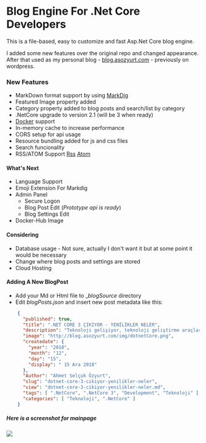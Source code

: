 # Blog Engine For .Net Core Developers

This is a file-based, easy to customize and fast Asp.Net Core blog engine. 

I added some new features over the original repo and changed appearance. After that used as my personal blog - [blog.asozyurt.com](http://blog.asozyurt.com) - previously on wordpress.

### New Features

* MarkDown format support by using [MarkDig](https://github.com/lunet-io/markdig)
* Featured Image property added
* Category property added to blog posts and search/list by category
* .NetCore upgrade to version 2.1 (will be 3 when ready)
* [Docker](https://www.docker.com/) support
* In-memory cache to increase performance
* CORS setup for api usage
* Resource bundling added for js and css files
* Search funcionality
* RSS/ATOM Support [Rss](http://blog.asozyurt.com/rss) [Atom](http://blog.asozyurt.com/atom)

#### What's Next

* Language Support
* Emoji Extension For Markdig
* Admin Panel 
	* Secure Logon
	* Blog Post Edit (_Prototype api is ready_)
	* Blog Settings Edit
* Docker-Hub Image

#### Considering

* Database usage - Not sure, actually I don't want it but at some point it would be necessary 
* Change where blog posts and settings are stored
* Cloud Hosting

#### Adding A New BlogPost
* Add your Md or Html file to __blogSource_ directory
* Edit _blogPosts.json_ and insert new post metadata like this:

```json
	{
      "published": true,
      "title": ".NET CORE 3 ÇIKIYOR - YENİLİKLER NELER",
      "description": "Teknoloji gelişiyor, teknoloji geliştirme araçları da gelişiyor ve bazen sadece haberlerini bile takip etmekte zorlanacağınız bir hıza ulaşıyor. '.Net Core' nispeten yeni bir teknoloji ve yeni yeni yaygınlaşıyor diyebiliriz.",
      "image": "http://blog.asozyurt.com/img/dotnetCore.png",
      "createdate": {
        "year": "2018",
        "month": "12",
        "day": "15",
        "display": " 15 Ara 2018"
      },
      "Author": "Ahmet Selçuk Özyurt",
      "slug": "dotnet-core-3-cikiyor-yenilikler-neler",
      "view": "dotnet-core-3-cikiyor-yenilikler-neler.md",
      "tags": [ ".NetCore", ".NetCore 3", "Development", "Teknoloji" ],
      "categories": [ "Teknoloji", ".NetCore" ]
    }
```


##### Here is a screenshot for mainpage

![](http://blog.asozyurt.com/img/blog_screenshot.jpg)

